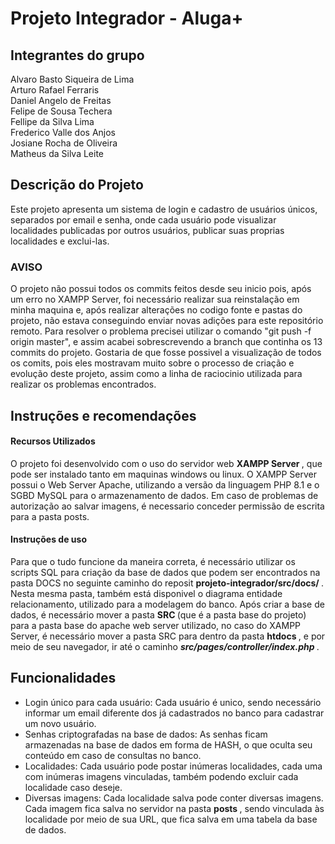 # Projeto Integrador - Aluga+ 

<h2> Integrantes do grupo </h2>

Alvaro Basto Siqueira de Lima <br>
Arturo Rafael Ferraris <br>
Daniel Angelo de Freitas <br>
Felipe de Sousa Techera <br>
Fellipe da Silva Lima <br>
Frederico Valle dos Anjos <br>
Josiane Rocha de Oliveira <br>
Matheus da Silva Leite

## Descrição do Projeto
<p>
Este projeto apresenta um sistema de login e cadastro de usuários únicos, separados por email e senha, onde cada usuário pode visualizar localidades publicadas por outros usuários, publicar suas proprias localidades e exclui-las.
</p>

<p> 
<h3> AVISO </h3>
O projeto não possui todos os commits feitos desde seu inicio pois, após um erro no XAMPP Server, foi necessário realizar sua reinstalação
em minha maquina e, após realizar alterações no codigo fonte e pastas do projeto, não estava conseguindo enviar novas adições para este repositório remoto.
Para resolver o problema precisei utilizar o comando "git push -f origin master", e assim acabei sobrescrevendo a branch que continha os 13 commits
do projeto. Gostaria de que fosse possivel a visualização de todos os comits, pois eles mostravam muito sobre o processo de criação e evolução deste 
projeto, assim como a linha de raciocinio utilizada para realizar os problemas encontrados. 
</p>

<h2> Instruções e recomendações </h2>
<p> 
<h4> Recursos Utilizados </h4>
O projeto foi desenvolvido com o uso do servidor web <b> XAMPP Server </b>, que pode ser instalado tanto em maquinas windows ou linux. O XAMPP Server possui o Web Server Apache, utilizando a versão da linguagem PHP 8.1 e o SGBD MySQL para o armazenamento de dados.
Em caso de problemas de autorização ao salvar imagens, é necessario conceder permissão de escrita para a pasta posts.

<h4> Instruções de uso </h4>
Para que o tudo funcione da maneira correta, é necessário utilizar os scripts SQL para criação da base de dados que podem ser encontrados na pasta DOCS no seguinte caminho do reposit <b> projeto-integrador/src/docs/ </b>. Nesta mesma pasta, também está disponivel o diagrama entidade relacionamento, utilizado para a modelagem do banco.
Após criar a base de dados, é necessário mover a pasta <b> SRC </b> (que é a pasta base do projeto) para a pasta base do apache web server utilizado, no caso do XAMPP Server, é necessário mover a pasta SRC para dentro da pasta <b> htdocs </b>, e por meio de seu navegador, ir até o caminho <i><b> src/pages/controller/index.php </b></i>.
</p>

<h2> Funcionalidades </h2>
<p> 
<ul>
<li> Login único para cada usuário: Cada usuário é unico, sendo necessário informar um email diferente dos já cadastrados no banco para cadastrar um novo usuário. </li>
<li> Senhas criptografadas na base de dados: As senhas ficam armazenadas na base de dados em forma de HASH, o que oculta seu conteúdo em caso de consultas no banco. </li>
<li> Localidades: Cada usuário pode postar inúmeras localidades, cada uma com inúmeras imagens vinculadas, também podendo excluir cada localidade caso deseje. </li>
<li> Diversas imagens: Cada localidade salva pode conter diversas imagens. Cada imagem fica salva no servidor na pasta <b> posts </b>, sendo vinculada às localidade por meio de sua URL, que fica salva em uma tabela da base de dados. </li>








